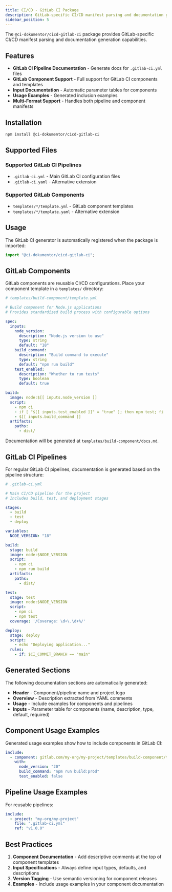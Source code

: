 ```yaml
---
title: CI/CD - GitLab CI Package
description: GitLab-specific CI/CD manifest parsing and documentation generation capabilities.
sidebar_position: 5
---
```


The `@ci-dokumentor/cicd-gitlab-ci` package provides GitLab-specific CI/CD manifest parsing and documentation generation capabilities.

## Features

- **GitLab CI Pipeline Documentation** - Generate docs for `.gitlab-ci.yml` files
- **GitLab Component Support** - Full support for GitLab CI components and templates
- **Input Documentation** - Automatic parameter tables for components
- **Usage Examples** - Generated inclusion examples
- **Multi-Format Support** - Handles both pipeline and component manifests

## Installation

```bash
npm install @ci-dokumentor/cicd-gitlab-ci
```

## Supported Files

### Supported GitLab CI Pipelines

- `.gitlab-ci.yml` - Main GitLab CI configuration files
- `.gitlab-ci.yaml` - Alternative extension

### Supported GitLab Components

- `templates/*/template.yml` - GitLab component templates
- `templates/*/template.yaml` - Alternative extension

## Usage

The GitLab CI generator is automatically registered when the package is imported:

```typescript
import "@ci-dokumentor/cicd-gitlab-ci";
```

## GitLab Components

GitLab components are reusable CI/CD configurations. Place your component template in a `templates/` directory:

```yaml
# templates/build-component/template.yml

# Build component for Node.js applications
# Provides standardized build process with configurable options

spec:
  inputs:
    node_version:
      description: "Node.js version to use"
      type: string
      default: "18"
    build_command:
      description: "Build command to execute"
      type: string
      default: "npm run build"
    test_enabled:
      description: "Whether to run tests"
      type: boolean
      default: true

build:
  image: node:$[[ inputs.node_version ]]
  script:
    - npm ci
    - if [ "$[[ inputs.test_enabled ]]" = "true" ]; then npm test; fi
    - $[[ inputs.build_command ]]
  artifacts:
    paths:
      - dist/
```

Documentation will be generated at `templates/build-component/docs.md`.

## GitLab CI Pipelines

For regular GitLab CI pipelines, documentation is generated based on the pipeline structure:

```yaml
# .gitlab-ci.yml

# Main CI/CD pipeline for the project
# Includes build, test, and deployment stages

stages:
  - build
  - test
  - deploy

variables:
  NODE_VERSION: "18"

build:
  stage: build
  image: node:$NODE_VERSION
  script:
    - npm ci
    - npm run build
  artifacts:
    paths:
      - dist/

test:
  stage: test
  image: node:$NODE_VERSION
  script:
    - npm ci
    - npm test
  coverage: '/Coverage: \d+\.\d+%/'

deploy:
  stage: deploy
  script:
    - echo "Deploying application..."
  rules:
    - if: $CI_COMMIT_BRANCH == "main"
```

## Generated Sections

The following documentation sections are automatically generated:

- **Header** - Component/pipeline name and project logo
- **Overview** - Description extracted from YAML comments
- **Usage** - Include examples for components and pipelines
- **Inputs** - Parameter table for components (name, description, type, default, required)

## Component Usage Examples

Generated usage examples show how to include components in GitLab CI:

```yaml
include:
  - component: gitlab.com/my-org/my-project/templates/build-component/template.yml@latest
    with:
      node_version: "20"
      build_command: "npm run build:prod"
      test_enabled: false
```

## Pipeline Usage Examples

For reusable pipelines:

```yaml
include:
  - project: "my-org/my-project"
    file: ".gitlab-ci.yml"
    ref: "v1.0.0"
```

## Best Practices

1. **Component Documentation** - Add descriptive comments at the top of component templates
2. **Input Specifications** - Always define input types, defaults, and descriptions
3. **Version Tagging** - Use semantic versioning for component releases
4. **Examples** - Include usage examples in your component documentation
